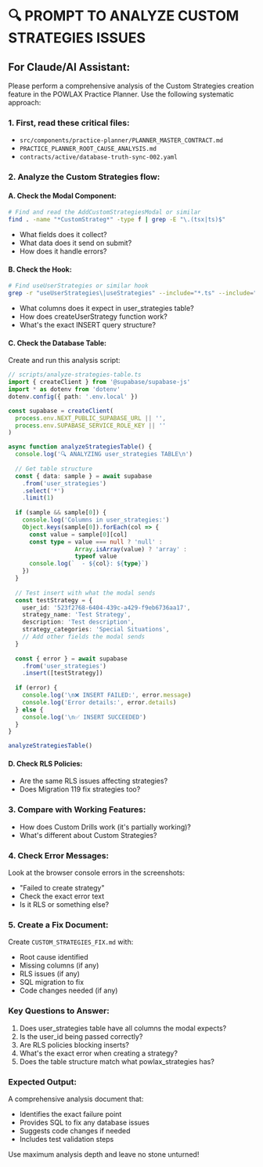 # 🔍 PROMPT TO ANALYZE CUSTOM STRATEGIES ISSUES

## For Claude/AI Assistant:

Please perform a comprehensive analysis of the Custom Strategies creation feature in the POWLAX Practice Planner. Use the following systematic approach:

### 1. First, read these critical files:
- `src/components/practice-planner/PLANNER_MASTER_CONTRACT.md`
- `PRACTICE_PLANNER_ROOT_CAUSE_ANALYSIS.md` 
- `contracts/active/database-truth-sync-002.yaml`

### 2. Analyze the Custom Strategies flow:

#### A. Check the Modal Component:
```bash
# Find and read the AddCustomStrategiesModal or similar
find . -name "*CustomStrateg*" -type f | grep -E "\.(tsx|ts)$"
```
- What fields does it collect?
- What data does it send on submit?
- How does it handle errors?

#### B. Check the Hook:
```bash
# Find useUserStrategies or similar hook
grep -r "useUserStrategies\|useStrategies" --include="*.ts" --include="*.tsx"
```
- What columns does it expect in user_strategies table?
- How does createUserStrategy function work?
- What's the exact INSERT query structure?

#### C. Check the Database Table:
Create and run this analysis script:
```typescript
// scripts/analyze-strategies-table.ts
import { createClient } from '@supabase/supabase-js'
import * as dotenv from 'dotenv'
dotenv.config({ path: '.env.local' })

const supabase = createClient(
  process.env.NEXT_PUBLIC_SUPABASE_URL || '',
  process.env.SUPABASE_SERVICE_ROLE_KEY || ''
)

async function analyzeStrategiesTable() {
  console.log('🔍 ANALYZING user_strategies TABLE\n')
  
  // Get table structure
  const { data: sample } = await supabase
    .from('user_strategies')
    .select('*')
    .limit(1)
  
  if (sample && sample[0]) {
    console.log('Columns in user_strategies:')
    Object.keys(sample[0]).forEach(col => {
      const value = sample[0][col]
      const type = value === null ? 'null' : 
                   Array.isArray(value) ? 'array' : 
                   typeof value
      console.log(`  - ${col}: ${type}`)
    })
  }
  
  // Test insert with what the modal sends
  const testStrategy = {
    user_id: '523f2768-6404-439c-a429-f9eb6736aa17',
    strategy_name: 'Test Strategy',
    description: 'Test description',
    strategy_categories: 'Special Situations',
    // Add other fields the modal sends
  }
  
  const { error } = await supabase
    .from('user_strategies')
    .insert([testStrategy])
  
  if (error) {
    console.log('\n❌ INSERT FAILED:', error.message)
    console.log('Error details:', error.details)
  } else {
    console.log('\n✅ INSERT SUCCEEDED')
  }
}

analyzeStrategiesTable()
```

#### D. Check RLS Policies:
- Are the same RLS issues affecting strategies?
- Does Migration 119 fix strategies too?

### 3. Compare with Working Features:
- How does Custom Drills work (it's partially working)?
- What's different about Custom Strategies?

### 4. Check Error Messages:
Look at the browser console errors in the screenshots:
- "Failed to create strategy"
- Check the exact error text
- Is it RLS or something else?

### 5. Create a Fix Document:
Create `CUSTOM_STRATEGIES_FIX.md` with:
- Root cause identified
- Missing columns (if any)
- RLS issues (if any)
- SQL migration to fix
- Code changes needed (if any)

### Key Questions to Answer:
1. Does user_strategies table have all columns the modal expects?
2. Is the user_id being passed correctly?
3. Are RLS policies blocking inserts?
4. What's the exact error when creating a strategy?
5. Does the table structure match what powlax_strategies has?

### Expected Output:
A comprehensive analysis document that:
- Identifies the exact failure point
- Provides SQL to fix any database issues
- Suggests code changes if needed
- Includes test validation steps

Use maximum analysis depth and leave no stone unturned!